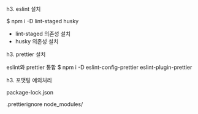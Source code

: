 h3. eslint 설치

$ npm i -D lint-staged husky

-   lint-staged 의존성 설치
-   husky 의존성 설치

h3. prettier 설치

eslint와 prettier 통합
$ npm i -D eslint-config-prettier eslint-plugin-prettier

h3. 포맷팅 예외처리

package-lock.json

.prettierignore
node_modules/
